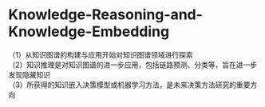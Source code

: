 # Knowledge-Reasoning-and-Knowledge-Embedding
（1）从知识图谱的构建与应用开始对知识图谱领域进行探索  
（2）知识推理是对知识图谱的进一步应用，包括链路预测、分类等，旨在进一步发现隐藏知识  
（3）所获得的知识嵌入决策模型或机器学习方法，是未来决策方法研究的重要方向  
